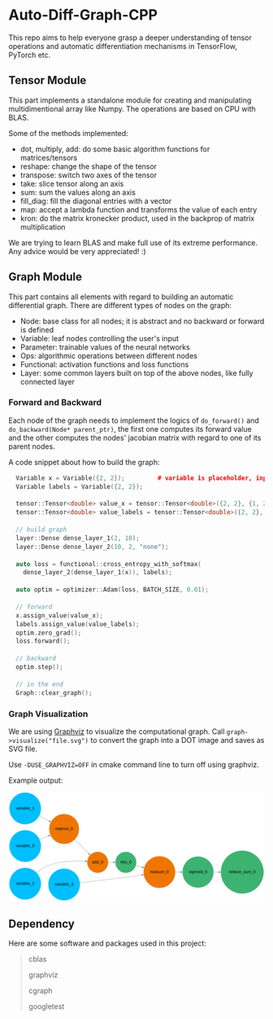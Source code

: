 # Auto-Diff-Graph-CPP
This repo aims to help everyone grasp a deeper understanding of tensor operations and automatic differentiation mechanisms in TensorFlow, PyTorch etc.

## Tensor Module
This part implements a standalone module for creating and manipulating multidimentional array like Numpy. The operations are based on CPU with BLAS.

Some of the methods implemented:
- dot, multiply, add: do some basic algorithm functions for matrices/tensors
- reshape: change the shape of the tensor
- transpose: switch two axes of the tensor
- take: slice tensor along an axis
- sum: sum the values along an axis
- fill_diag: fill the diagonal entries with a vector
- map: accept a lambda function and transforms the value of each entry
- kron: do the matrix kronecker product, used in the backprop of matrix multiplication

We are trying to learn BLAS and make full use of its extreme performance. Any advice would be very appreciated! :)

## Graph Module
This part contains all elements with regard to building an automatic differential graph. There are different types of nodes on the graph:
- Node: base class for all nodes; it is abstract and no backward or forward is defined
- Variable: leaf nodes controlling the user's input
- Parameter: trainable values of the neural networks
- Ops: algorithmic operations between different nodes
- Functional: activation functions and loss functions
- Layer: some common layers built on top of the above nodes, like fully connected layer

### Forward and Backward
Each node of the graph needs to implement the logics of `do_forward()` and `do_backward(Node* parent_ptr)`, the first one computes its forward value and the other computes the nodes' jacobian matrix with regard to one of its parent nodes.

A code snippet about how to build the graph:

```cpp
  Variable x = Variable({2, 2});         # variable is placeholder, input shape [2, 2]
  Variable labels = Variable({2, 2}); 

  tensor::Tensor<double> value_x = tensor::Tensor<double>({2, 2}, {1, 2, 3, 4});
  tensor::Tensor<double> value_labels = tensor::Tensor<double>({2, 2}, {1, 0, 1, 0});

  // build graph
  layer::Dense dense_layer_1(2, 10);
  layer::Dense dense_layer_2(10, 2, "none");

  auto loss = functional::cross_entropy_with_softmax(
    dense_layer_2(dense_layer_1(x)), labels);

  auto optim = optimizer::Adam(loss, BATCH_SIZE, 0.01);

  // forward
  x.assign_value(value_x);
  labels.assign_value(value_labels);
  optim.zero_grad();
  loss.forward();

  // backward
  optim.step();

  // in the end
  Graph::clear_graph();
```

### Graph Visualization
We are using [Graphviz](https://graphviz.org/about/) to visualize the computational graph. Call `graph->visualize("file.svg")` to convert the graph into a DOT image and saves as SVG file.

Use `-DUSE_GRAPHVIZ=OFF` in cmake command line to turn off using graphviz.

Example output:

<img src="graphviz/test.svg" alt="graphviz_out" style="width:700px;"/>

## Dependency
Here are some software and packages used in this project:

> cblas
>
> graphviz
>
> cgraph
>
> googletest
